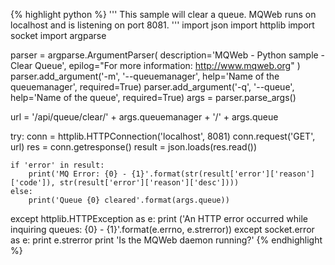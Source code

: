 {% highlight python %}
'''
 This sample will clear a queue.
 MQWeb runs on localhost and is listening on port 8081.
'''
import json
import httplib
import socket
import argparse

parser = argparse.ArgumentParser(
	description='MQWeb - Python sample - Clear Queue',
	epilog="For more information: http://www.mqweb.org"
)
parser.add_argument('-m', '--queuemanager', help='Name of the queuemanager', required=True)
parser.add_argument('-q', '--queue', help='Name of the queue', required=True)
args = parser.parse_args()

url = '/api/queue/clear/' + args.queuemanager + '/' + args.queue

try:
	conn = httplib.HTTPConnection('localhost', 8081)
	conn.request('GET', url)
	res = conn.getresponse()
	result = json.loads(res.read())

	if 'error' in result:
		print('MQ Error: {0} - {1}'.format(str(result['error']['reason']['code']), str(result['error']['reason']['desc'])))
	else:
		print('Queue {0} cleared'.format(args.queue))

except httplib.HTTPException as e:
	print ('An HTTP error occurred while inquiring queues: {0} - {1}'.format(e.errno, e.strerror))
except socket.error as e:
	print e.strerror
	print 'Is the MQWeb daemon running?'
{% endhighlight %}
